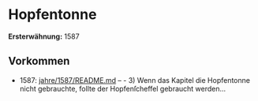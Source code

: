 # Hopfentonne

**Ersterwähnung:** 1587

## Vorkommen
- 1587: [jahre/1587/README.md](../jahre/1587/README.md) – - 3) Wenn das Kapitel die Hopfentonne nicht gebrauchte,
follte der Hopfenſcheffel gebraucht werden...

